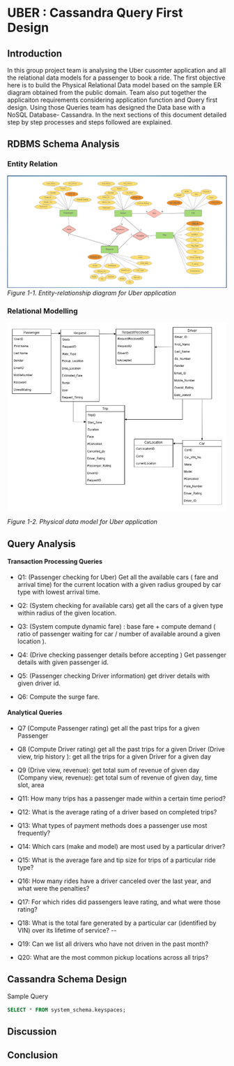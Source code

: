 # UBER : Cassandra Query First Design

## Introduction
In this group project team is analysing the Uber cusomter application and all the relational data models for a passenger to book a ride. The first objective here is to build the Physical Relational Data model based on the sample ER diagram obtained from the public domain. Team also put together the applicaiton requirements considering application function and Query first design. Using those Queries team has designed the Data base with a NoSQL Database- Cassandra. 
In the next sections of this document detailed step by step processes and steps  followed are explained.

## RDBMS Schema Analysis

### Entity Relation

![alt text](images/uber_er.png)
_Figure 1-1. Entity-relationship diagram for Uber application_

### Relational Modelling

![alt text](images/uber_physical_design.png)

_Figure 1-2. Physical data model for Uber application_

## Query Analysis

#### Transaction Processing Queries

- Q1: (Passenger checking for Uber) Get all the available cars ( fare and arrival time) for the current location with a given radius grouped by car type with lowest arrival time.

- Q2: (System checking for available cars) get all the cars of a given type within radius of the given location.

- Q3: (System compute dynamic fare) : base fare + compute demand ( ratio of passenger waiting for car / number of available around a given location ).

- Q4: (Drive checking passenger details before accepting ) Get passenger details with given passenger id.

- Q5: (Passenger checking Driver information) get driver details with given driver id.

- Q6: Compute the surge fare.

#### Analytical Queries

- Q7 (Compute Passenger rating) get all the past trips for a given Passenger
- Q8 (Compute Driver rating) get all the past trips for a given Driver
  (Drive view, trip history ): get all the trips for a given Driver for a given day
- Q9 (Drive view, revenue): get total sum of revenue of given day
  (Company view, revenue): get total sum of revenue of given day, time slot, area

- Q11: How many trips has a passenger made within a certain time period?
- Q12: What is the average rating of a driver based on completed trips?
- Q13: What types of payment methods does a passenger use most frequently?
- Q14: Which cars (make and model) are most used by a particular driver?
- Q15: What is the average fare and tip size for trips of a particular ride type?
- Q16: How many rides have a driver canceled over the last year, and what were the penalties?
- Q17: For which rides did passengers leave rating, and what were those rating?
- Q18: What is the total fare generated by a particular car (identified by VIN) over its lifetime of service? --
- Q19: Can we list all drivers who have not driven in the past month?
- Q20: What are the most common pickup locations across all trips?

## Cassandra Schema Design

Sample Query

```sql
SELECT * FROM system_schema.keyspaces;
```

## Discussion

## Conclusion
